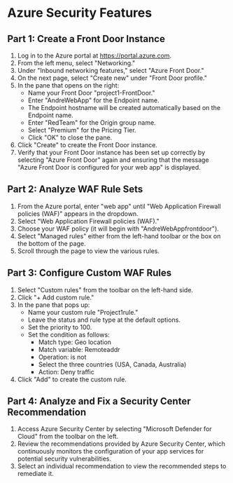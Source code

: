 # Azure Security Features

## Part 1: Create a Front Door Instance

1. Log in to the Azure portal at https://portal.azure.com.
2. From the left menu, select "Networking."
3. Under "Inbound networking features," select "Azure Front Door."
4. On the next page, select "Create new" under "Front Door profile."
5. In the pane that opens on the right:
    - Name your Front Door "project1-FrontDoor."
    - Enter "AndreWebApp" for the Endpoint name.
    - The Endpoint hostname will be created automatically based on the Endpoint name.
    - Enter "RedTeam" for the Origin group name.
    - Select "Premium" for the Pricing Tier.
    - Click "OK" to close the pane.
6. Click "Create" to create the Front Door instance.
7. Verify that your Front Door instance has been set up correctly by selecting "Azure Front Door" again and ensuring that the message "Azure Front Door is configured for your web app" is displayed.

## Part 2: Analyze WAF Rule Sets

1. From the Azure portal, enter "web app" until "Web Application Firewall policies (WAF)" appears in the dropdown.
2. Select "Web Application Firewall policies (WAF)."
3. Choose your WAF policy (it will begin with "AndreWebAppfrontdoor").
4. Select "Managed rules" either from the left-hand toolbar or the box on the bottom of the page.
5. Scroll through the page to view the various rules.

## Part 3: Configure Custom WAF Rules

1. Select "Custom rules" from the toolbar on the left-hand side.
2. Click "+ Add custom rule."
3. In the pane that pops up:
    - Name your custom rule "Project1rule."
    - Leave the status and rule type at the default options.
    - Set the priority to 100.
    - Set the condition as follows:
      - Match type: Geo location
      - Match variable: Remoteaddr
      - Operation: is not
      - Select the three countries (USA, Canada, Australia)
      - Action: Deny traffic
4. Click "Add" to create the custom rule.

## Part 4: Analyze and Fix a Security Center Recommendation

1. Access Azure Security Center by selecting "Microsoft Defender for Cloud" from the toolbar on the left.
2. Review the recommendations provided by Azure Security Center, which continuously monitors the configuration of your app services for potential security vulnerabilities.
3. Select an individual recommendation to view the recommended steps to remediate it.

